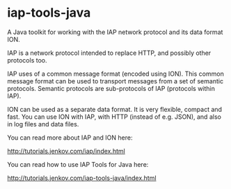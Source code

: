 # iap-tools-java
A Java toolkit for working with the IAP network protocol and its data format ION.

IAP is a network protocol intended to replace HTTP, and possibly other protocols too.

IAP uses of a common message format (encoded using ION). This common message format can
be used to transport messages from a set of semantic protocols. Semantic protocols are
sub-protocols of IAP (protocols within IAP).

ION can be used as a separate data format. It is very flexible, compact and fast.
You can use ION with IAP, with HTTP (instead of e.g. JSON), and also in log files
and data files.

You can read more about IAP and ION here:

http://tutorials.jenkov.com/iap/index.html


You can read how to use IAP Tools for Java here:

http://tutorials.jenkov.com/iap-tools-java/index.html


